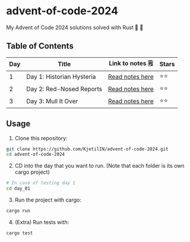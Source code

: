 # advent-of-code-2024
My Advent of Code 2024 solutions solved with Rust 🎄 🦀 


## Table of Contents

| Day | Title                              | Link to notes 🗒️                | Stars   |
| --- | ---------------------------------- | ------------------------------- | ------- |
| 1   | Day 1: Historian Hysteria                | [Read notes here](https://github.com/KjetilIN/advent-of-code-2024/blob/main/day_01/notes.md) | ⭐⭐  |
| 2   | Day 2: Red-Nosed Reports               | [Read notes here](https://github.com/KjetilIN/advent-of-code-2024/blob/main/day_02/notes.md) | ⭐⭐  |
| 3   | Day 3: Mull It Over               | [Read notes here](https://github.com/KjetilIN/advent-of-code-2024/blob/main/day_03/notes.md) | ⭐⭐  |



## Usage

1. Clone this repository:
```bash
git clone https://github.com/KjetilIN/advent-of-code-2024.git
cd advent-of-code-2024
```
2. CD into the day that you want to run. (Note that each folder is its own cargo project)
```bash
# In case of testing day 1
cd day_01
```
3. Run the project with cargo:
```bash
cargo run
```
4. (Extra) Run tests with:
```bash
cargo test
```